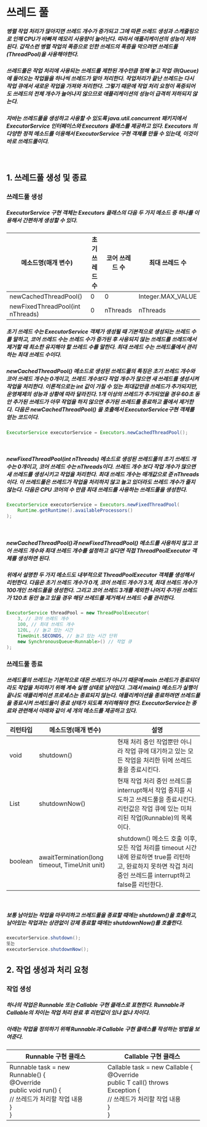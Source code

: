# 쓰레드 풀
##### 병렬 작업 처리가 많아지면 쓰레드 개수가 증가되고 그에 따른 쓰레드 생성과 스케줄링으로 인해 CPU가 바빠져 메모리 사용량이 늘어난다. 따라서 애플리케이션의 성능이 저하된다. 갑작스런 병렬 작업의 폭증으로 인한 쓰레드의 폭증을 막으려면 쓰레드풀(ThreadPool)을 사용해야한다.
##### 쓰레드풀은 작업 처리에 사용되는 쓰레드를 제한된 개수만큼 정해 놓고 작업 큐(Queue)에 들어오는 작업들을 하나씩 쓰레드가 맡아 처리한다. 작업처리가 끝난 쓰레드는 다시 작업 큐에서 새로운 작업을 가져와 처리한다. 그렇기 때문에 작업 처리 요청이 폭증되어도 쓰레드의 전체 개수가 늘어나지 않으므로 애플리케이션의 성능이 급격히 저하되지 않는다.
##### 자바는 쓰레드풀을 생성하고 사용할 수 있도록 java.util.concurrent 패키지에서 ExecutorService 인터페이스와 Executors 클래스를 제공하고 있다. Executors 의 다양한 정적 메소드를 이용해서 ExecutorService 구현 객체를 만들 수 있는데, 이것이 바로 쓰레드풀이다.
<br />

## 1. 쓰레드풀 생성 및 종료
### 쓰레드풀 생성
##### ExecutorService 구현 객체는 Executors 클래스의 다음 두 가지 메소드 중 하나를 이용해서 간편하게 생성할 수 있다.

| 메소드명(매개 변수) | 초기 쓰레드 수 | 코어 쓰레드 수 | 최대 쓰레드 수 |
| --- | --- | --- | --- |
| newCachedThreadPool() | 0 | 0 | Integer.MAX_VALUE |
| newFixedThreadPool(int nThreads) | 0 | nThreads | nThreads |

##### 초기 쓰레드 수는 ExecutorService 객체가 생성될 때 기본적으로 생성되는 쓰레드 수를 말하고, 코어 쓰레드 수는 쓰레드 수가 증가된 후 사용되지 않는 쓰레드를 쓰레드에서 제거할 때 최소한 유지해야 할 쓰레드 수를 말한다. 최대 쓰레드 수는 쓰레드풀에서 관리하는 최대 쓰레드 수이다.
##### newCachedThreadPool() 메소드로 생성된 쓰레드풀의 특징은 초기 쓰레드 개수와 코어 쓰레드 개수는 0개이고, 쓰레드 개수보다 작업 개수가 많으면 새 쓰레드를 생성시켜 작업을 처리한다. 이론적으로는 int 값이 가질 수 있는 최대값만큼 쓰레드가 추가되지만, 운영체제의 성능과 상황에 따라 달라진다. 1개 이상의 쓰레드가 추가되었을 경우 60초 동안 추가된 쓰레드가 아무 작업을 하지 않으면 추가된 쓰레드를 종료하고 풀에서 제거한다. 다음은 newCachedThreadPool() 을 호출해서 ExecutorService구현 객체를 얻는 코드이다.

```java
ExecutorService executorService = Executors.newCachedThreadPool();
```
<br />

##### newFixedThreadPool(int nThreads) 메소드로 생성된 쓰레드풀의 초기 쓰레드 개수는 0개이고, 코어 쓰레드 수는 nThreads이다. 쓰레드 개수 보다 작업 개수가 많으면 새 쓰레드를 생성시키고 작업을 처리한다. 최대 쓰레드 개수는 매개값으로 준 nThreads이다. 이 쓰레드풀은 쓰레드가 작업을 처리하지 않고 놀고 있더라도 쓰레드 개수가 줄지 않는다. 다음은 CPU 코어의 수 만큼 최대 쓰레드를 사용하는 쓰레드풀을 생성한다.

```java
ExecutorService executorService = Executors.newFixedThreadPool(
    Runtime.getRuntime().availableProcessors()
);
```
<br />

##### newCachedThreadPool()과 newFixedThreadPool() 메소드를 사용하지 않고 코어 쓰레드 개수와 최대 쓰레드 개수를 설정하고 싶다면 직접 ThreadPoolExecutor 객체를 생성하면 된다.
##### 위에서 설명한 두 가지 메소드도 내부적으로 ThreadPoolExecutor 객체를 생성해서 리턴한다. 다음은 초기 쓰레드 개수가 0개, 코어 쓰레드 개수가 3개, 최대 쓰레드 개수가 100개인 쓰레드풀을 생성한다. 그리고 코어 쓰레드 3개를 제외한 나머지 추가된 쓰레드가 120초 동안 놀고 있을 경우 해당 쓰레드를 제거해서 쓰레드 수를 관리한다.

```java
ExecutorService threadPool = new ThreadPoolExecutor(
    3, // 코어 쓰레드 개수
    100, // 최대 쓰레드 개수
    120L, // 놀고 있는 시간
    TimeUnit.SECONDS, // 놀고 있는 시간 단위
    new SynchronousQueue<Runnable>() // 작업 큐
);
```

### 쓰레드풀 종료
##### 쓰레드풀의 쓰레드는 기본적으로 데몬 쓰레드가 아니기 때문에 main 쓰레드가 종료되더라도 작업을 처리하기 위해 계속 실행 상태로 남아있다. 그래서 main() 메소드가 실행이 끝나도 애플리케이션 프로세스는 종료되지 않는다. 애플리케이션을 종료하려면 쓰레드풀을 종료시켜 쓰레드들이 종료 상태가 되도록 처리해줘야 한다. ExecutorService는 종료와 관련해서 아래와 같이 세 개의 메소드를 제공하고 있다.

| 리턴타입 | 메소드명(매개 변수) | 설명 |
| --- | --- | --- |
| void | shutdown() | 현재 처리 중인 작업뿐만 아니라 작업 큐에 대기하고 있는 모든 작업을 처리한 뒤에 쓰레드풀을 종료시킨다. |
| List<Runnable> | shutdownNow() | 현재 작업 처리 중인 쓰레드를 interrupt해서 작업 중지를 시도하고 쓰레드풀을 종료시킨다. 리턴값은 작업 큐에 있는 미처리된 작업(Runnable)의 목록이다. |
| boolean | awaitTermination(long timeout, TimeUnit unit) | shutdown() 메소드 호출 이후, 모든 작업 처리를 timeout 시간 내에 완료하면 true를 리턴하고, 완료하지 못하면 작겁 처리 중인 쓰레드를 interrupt하고 false를 리턴한다. | 
<br />

##### 보통 남아있는 작업을 마무리하고 쓰레드풀을 종료할 때에는 shutdown()을 호출하고, 남아있는 작업과는 상관없이 강제 종료할 때에는 shutdownNow()를 호출한다.

```java
executorService.shutdown();
또는
executorService.shutdownNow();
```

## 2. 작업 생성과 처리 요청
### 작업 생성
##### 하나의 작업은 Runnable 또는 Callable 구현 클래스로 표현한다. Runnable과 Callable의 차이는 작업 처리 완료 후 리턴값이 있냐 없냐 차이다. 
##### 아래는 작업을 정의하기 위해 Runnable과 Callable 구현 클래스를 작성하는 방법을 보여준다.

| Runnable 구현 클래스 | Callable 구현 클래스 |
| --- | --- |
| Runnable task = new Runnable() {<br />@Override<br />public void run() {<br /> // 쓰레드가 처리할 작업 내용<br />}<br />} | Callable<T> task = new Callable<T> {<br />@Override<br /> public T call() throws Exception {<br />// 쓰레드가 처리할 작업 내용<br />}<br />} |

